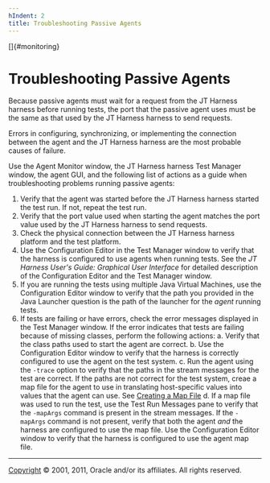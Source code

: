 ```yaml
---
hIndent: 2
title: Troubleshooting Passive Agents
---
```


[]{#monitoring}

# Troubleshooting Passive Agents

Because passive agents must wait for a request from the JT Harness harness before running tests, the
port that the passive agent uses must be the same as that used by the JT Harness harness to send
requests.

Errors in configuring, synchronizing, or implementing the connection between the agent and the JT
Harness harness are the most probable causes of failure.

Use the Agent Monitor window, the JT Harness harness Test Manager window, the agent GUI, and the
following list of actions as a guide when troubleshooting problems running passive agents:

1.  Verify that the agent was started before the JT Harness harness started the test run. If not,
    repeat the test run.
2.  Verify that the port value used when starting the agent matches the port value used by the JT
    Harness harness to send requests.
3.  Check the physical connection between the JT Harness harness platform and the test platform.
4.  Use the Configuration Editor in the Test Manager window to verify that the harness is configured
    to use agents when running tests. See the *JT Harness User\'s Guide: Graphical User Interface*
    for detailed description of the Configuration Editor and the Test Manager window.
5.  If you are running the tests using multiple Java Virtual Machines, use the Configuration Editor
    window to verify that the path you provided in the Java Launcher question is the path of the
    launcher for the *agent* running tests.
6.  If tests are failing or have errors, check the error messages displayed in the Test Manager
    window. If the error indicates that tests are failing because of missing classes, perform the
    following actions:
    a.  Verify that the class paths used to start the agent are correct.
    b.  Use the Configuration Editor window to verify that the harness is correctly configured to
        use the agent on the test system.
    c.  Run the agent using the `-trace` option to verify that the paths in the stream messages for
        the test are correct. If the paths are not correct for the test system, creae a map file for
        the agent to use in translating host-specific values into values that the agent can use. See
        [Creating a Map File](mapFile.html)
    d.  If a map file was used to run the test, use the Test Run Messages pane to verify that the
        `-mapArgs` command is present in the stream messages. If the `-mapArgs` command is not
        present, verify that both the agent *and* the harness are configured to use the map file.
        Use the Configuration Editor window to verify that the harness is configured to use the
        agent map file.

----------------------------------------------------------------------------------------------------

[Copyright](../copyright.html) © 2001, 2011, Oracle and/or its affiliates. All rights reserved.
